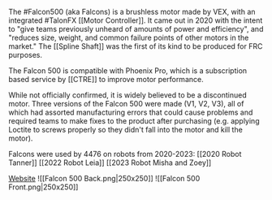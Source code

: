 The #Falcon500 (aka Falcons) is a brushless motor made by VEX, with an integrated #TalonFX [[Motor Controller]]. It came out in 2020 with the intent to "give teams previously unheard of amounts of power and efficiency", and "reduces size, weight, and common failure points of other motors in the market." The [[Spline Shaft]] was the first of its kind to be produced for FRC purposes.

The Falcon 500 is compatible with Phoenix Pro, which is a subscription based service by [[CTRE]] to improve motor performance.

While not officially confirmed, it is widely believed to be a discontinued motor. Three versions of the Falcon 500 were made (V1, V2, V3), all of which had assorted manufacturing errors that could cause problems and required teams to make fixes to the product after purchasing (e.g. applying Loctite to screws properly so they didn't fall into the motor and kill the motor). 

Falcons were used by 4476 on robots from 2020-2023: [[2020 Robot Tanner]] [[2022 Robot Leia]] [[2023 Robot Misha and Zoey]]

[Website](https://www.vexrobotics.com/217-6515.html)
![[Falcon 500 Back.png|250x250]]
![[Falcon 500 Front.png|250x250]]
